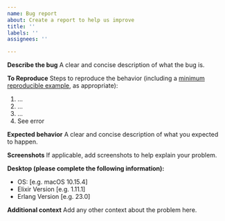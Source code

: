 ```yaml
---
name: Bug report
about: Create a report to help us improve
title: ''
labels: ''
assignees: ''

---
```


**Describe the bug**
A clear and concise description of what the bug is.

**To Reproduce**
Steps to reproduce the behavior (including a [minimum reproducible example](https://stackoverflow.com/help/minimal-reproducible-example), as appropriate):
1. ...
2. ...
3. ...
4. See error

**Expected behavior**
A clear and concise description of what you expected to happen.

**Screenshots**
If applicable, add screenshots to help explain your problem.

**Desktop (please complete the following information):**
 - OS: [e.g. macOS 10.15.4]
 - Elixir Version [e.g. 1.11.1]
 - Erlang Version [e.g. 23.0]

**Additional context**
Add any other context about the problem here.

